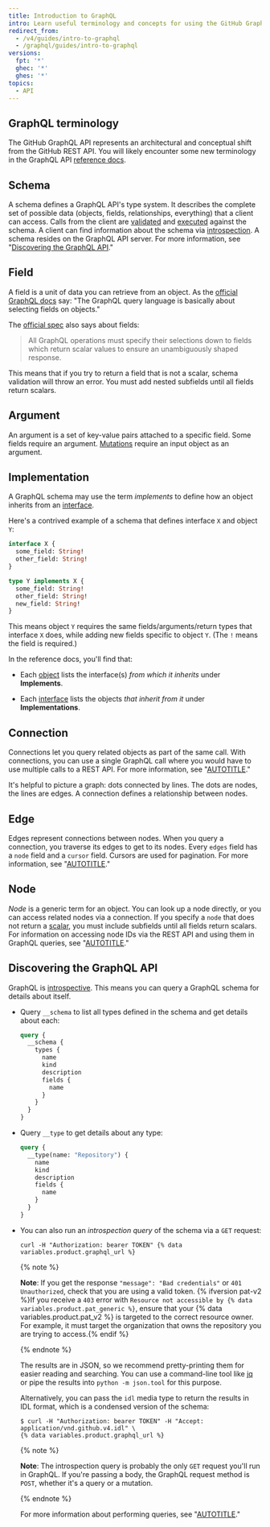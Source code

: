 ```yaml
---
title: Introduction to GraphQL
intro: Learn useful terminology and concepts for using the GitHub GraphQL API.
redirect_from:
  - /v4/guides/intro-to-graphql
  - /graphql/guides/intro-to-graphql
versions:
  fpt: '*'
  ghec: '*'
  ghes: '*'
topics:
  - API
---
```


## GraphQL terminology

The GitHub GraphQL API represents an architectural and conceptual shift from the GitHub REST API. You will likely encounter some new terminology in the GraphQL API [reference docs](/graphql).

## Schema

A schema defines a GraphQL API's type system. It describes the complete set of possible data (objects, fields, relationships, everything) that a client can access. Calls from the client are [validated](https://graphql.org/learn/validation/) and [executed](https://graphql.org/learn/execution/) against the schema. A client can find information about the schema via [introspection](#discovering-the-graphql-api). A schema resides on the GraphQL API server. For more information, see "[Discovering the GraphQL API](#discovering-the-graphql-api)."

## Field

A field is a unit of data you can retrieve from an object. As the [official GraphQL docs](https://graphql.org/learn/schema/) say:
"The GraphQL query language is basically about selecting fields on objects."

The [official spec](https://spec.graphql.org/June2018/#sec-Language.Fields) also says about fields:

> All GraphQL operations must specify their selections down to fields which return scalar values to ensure an unambiguously shaped response.

This means that if you try to return a field that is not a scalar, schema validation will throw an error. You must add nested subfields until all fields return scalars.

## Argument

An argument is a set of key-value pairs attached to a specific field. Some fields require an argument. [Mutations](/graphql/guides/forming-calls-with-graphql#about-mutations) require an input object as an argument.

## Implementation

A GraphQL schema may use the term _implements_ to define how an object inherits from an [interface](/graphql/reference/interfaces).

Here's a contrived example of a schema that defines interface `X` and object `Y`:

```graphql
interface X {
  some_field: String!
  other_field: String!
}

type Y implements X {
  some_field: String!
  other_field: String!
  new_field: String!
}
```

This means object `Y` requires the same fields/arguments/return types that interface `X` does, while adding new fields specific to object `Y`. (The `!` means the field is required.)

In the reference docs, you'll find that:

* Each [object](/graphql/reference/objects) lists the interface(s) _from which it inherits_ under **Implements**.

* Each [interface](/graphql/reference/interfaces) lists the objects _that inherit from it_ under **Implementations**.

## Connection

Connections let you query related objects as part of the same call. With connections, you can use a single GraphQL call where you would have to use multiple calls to a REST API. For more information, see "[AUTOTITLE](/graphql/guides/migrating-from-rest-to-graphql)."

It's helpful to picture a graph: dots connected by lines. The dots are nodes, the lines are edges. A connection defines a relationship between nodes.

## Edge

Edges represent connections between nodes. When you query a connection, you traverse its edges to get to its nodes. Every `edges` field has a `node` field and a `cursor` field. Cursors are used for pagination. For more information, see "[AUTOTITLE](/graphql/guides/using-pagination-in-the-graphql-api)."

## Node

_Node_ is a generic term for an object. You can look up a node directly, or you can access related nodes via a connection. If you specify a `node` that does not return a [scalar](/graphql/reference/scalars), you must include subfields until all fields return scalars. For information on accessing node IDs via the REST API and using them in GraphQL queries, see "[AUTOTITLE](/graphql/guides/using-global-node-ids)."

## Discovering the GraphQL API

GraphQL is [introspective](https://graphql.org/learn/introspection/). This means you can query a GraphQL schema for details about itself.

* Query `__schema` to list all types defined in the schema and get details about each:

  ```graphql
  query {
    __schema {
      types {
        name
        kind
        description
        fields {
          name
        }
      }
    }
  }
  ```

* Query `__type` to get details about any type:

  ```graphql
  query {
    __type(name: "Repository") {
      name
      kind
      description
      fields {
        name
      }
    }
  }
  ```

* You can also run an _introspection query_ of the schema via a `GET` request:

  ```shell
  curl -H "Authorization: bearer TOKEN" {% data variables.product.graphql_url %}
  ```

  {% note %}

  **Note**: If you get the response `"message": "Bad credentials"` or `401 Unauthorized`, check that you are using a valid token. {% ifversion pat-v2 %}If you receive a `403` error with `Resource not accessible by {% data variables.product.pat_generic %}`, ensure that your {% data variables.product.pat_v2 %} is targeted to the correct resource owner. For example, it must target the organization that owns the repository you are trying to access.{% endif %}

  {% endnote %}

  The results are in JSON, so we recommend pretty-printing them for easier reading and searching. You can use a command-line tool like [jq](https://stedolan.github.io/jq/) or pipe the results into `python -m json.tool` for this purpose.

  Alternatively, you can pass the `idl` media type to return the results in IDL format, which is a condensed version of the schema:

  ```shell
  $ curl -H "Authorization: bearer TOKEN" -H "Accept: application/vnd.github.v4.idl" \
  {% data variables.product.graphql_url %}
  ```

  {% note %}

  **Note**: The introspection query is probably the only `GET` request you'll run in GraphQL. If you're passing a body, the GraphQL request method is `POST`, whether it's a query or a mutation.

  {% endnote %}

  For more information about performing queries, see "[AUTOTITLE](/graphql/guides/forming-calls-with-graphql)."
